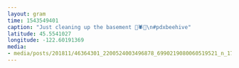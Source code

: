 ```yaml
---
layout: gram
time: 1543549401
caption: "Just cleaning up the basement 🍖🕷🍖\n#pdxbeehive"
latitude: 45.5541027
longitude: -122.60191369
media:
- media/posts/201811/46364301_2200524003496878_6990219080060519521_n_17978633209191099.jpg
---
```

